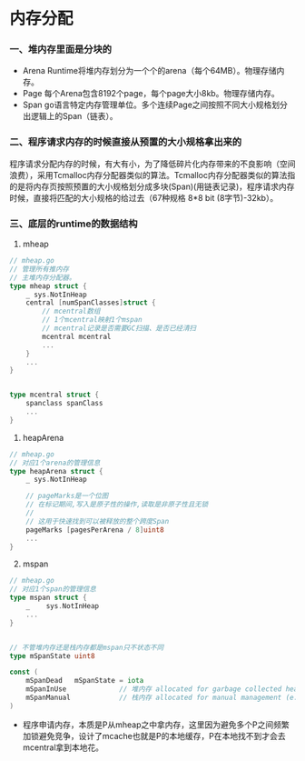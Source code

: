 # 内存分配

### 一、堆内存里面是分块的

- Arena
    Runtime将堆内存划分为一个个的arena（每个64MB）。物理存储内存。
- Page
    每个Arena包含8192个page，每个page大小8kb。物理存储内存。
- Span
    go语言特定内存管理单位。多个连续Page之间按照不同大小规格划分出逻辑上的Span（链表）。


### 二、程序请求内存的时候直接从预置的大小规格拿出来的

程序请求分配内存的时候，有大有小，为了降低碎片化内存带来的不良影响（空间浪费），采用Tcmalloc内存分配器类似的算法。Tcmalloc内存分配器类似的算法指的是将内存页按照预置的大小规格划分成多块(Span)(用链表记录)，程序请求内存时候，直接将匹配的大小规格的给过去（67种规格 8*8 bit (8字节)-32kb）。


### 三、底层的runtime的数据结构

1. mheap

```go
// mheap.go
// 管理所有推内存
// 主堆内存分配器。
type mheap struct {
	_ sys.NotInHeap
    central [numSpanClasses]struct {
        // mcentral数组
        // 1个mcentral映射1个mspan
        // mcentral记录是否需要GC扫描、是否已经清扫
		mcentral mcentral
        ...
    }
    ...
}


type mcentral struct {
	spanclass spanClass
    ...
}
```


1. heapArena

```go
// mheap.go
// 对应1个arena的管理信息
type heapArena struct {
	_ sys.NotInHeap

    // pageMarks是一个位图
    // 在标记期间,写入是原子性的操作,读取是非原子性且无锁
	//
	// 这用于快速找到可以被释放的整个跨度Span
	pageMarks [pagesPerArena / 8]uint8
    ...
}
```

2. mspan

```go
// mheap.go
// 对应1个span的管理信息
type mspan struct {
	_    sys.NotInHeap
    ...
}


// 不管堆内存还是栈内存都是mspan只不状态不同
type mSpanState uint8

const (
	mSpanDead   mSpanState = iota
	mSpanInUse             // 堆内存 allocated for garbage collected heap
	mSpanManual            // 栈内存 allocated for manual management (e.g., stack allocator)
)
```


- 程序申请内存，本质是P从mheap之中拿内存，这里因为避免多个P之间频繁加锁避免竞争，设计了mcache也就是P的本地缓存，P在本地找不到才会去mcentral拿到本地花。
